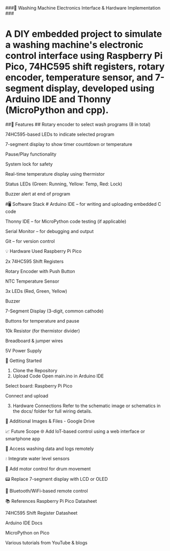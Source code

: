 ###🧺  Washing Machine Electronics Interface & Hardware Implementation ###
# A DIY embedded project to simulate a washing machine's electronic control interface using Raspberry Pi Pico, 74HC595 shift registers, rotary encoder, temperature sensor, and 7-segment display, developed using Arduino IDE and Thonny (MicroPython and cpp). #

##🔧 Features ##
Rotary encoder to select wash programs (8 in total)

74HC595-based LEDs to indicate selected program

7-segment display to show timer countdown or temperature

Pause/Play functionality

System lock for safety

Real-time temperature display using thermistor

Status LEDs (Green: Running, Yellow: Temp, Red: Lock)

Buzzer alert at end of program

#🖥️ Software Stack #
Arduino IDE – for writing and uploading embedded C code

Thonny IDE – for MicroPython code testing (if applicable)

Serial Monitor – for debugging and output

Git – for version control

💡 Hardware Used
Raspberry Pi Pico

2x 74HC595 Shift Registers

Rotary Encoder with Push Button

NTC Temperature Sensor

3x LEDs (Red, Green, Yellow)

Buzzer

7-Segment Display (3-digit, common cathode)

Buttons for temperature and pause

10k Resistor (for thermistor divider)

Breadboard & jumper wires

5V Power Supply

🚀 Getting Started
1. Clone the Repository
2. Upload Code
Open main.ino in Arduino IDE

Select board: Raspberry Pi Pico

Connect and upload

3. Hardware Connections
Refer to the schematic image or schematics in the docs/ folder for full wiring details.

📁 Additional Images & Files - Google Drive

📈 Future Scope
🌐 Add IoT-based control using a web interface or smartphone app

📲 Access washing data and logs remotely

💧 Integrate water level sensors

🧠 Add motor control for drum movement

📟 Replace 7-segment display with LCD or OLED

🔗 Bluetooth/WiFi-based remote control

📚 References
Raspberry Pi Pico Datasheet

74HC595 Shift Register Datasheet

Arduino IDE Docs

MicroPython on Pico

Various tutorials from YouTube & blogs
